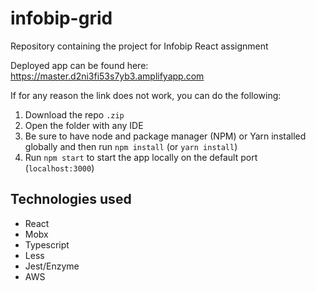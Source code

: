 # infobip-grid
Repository containing the project for Infobip React assignment

Deployed app can be found here: https://master.d2ni3fi53s7yb3.amplifyapp.com

If for any reason the link does not work, you can do the following:
1. Download the repo `.zip`
2. Open the folder with any IDE
3. Be sure to have node and package manager (NPM) or Yarn installed globally and then run `npm install` (or `yarn install`)
4. Run `npm start` to start the app locally on the default port (`localhost:3000`)

## Technologies used
- React
- Mobx
- Typescript
- Less
- Jest/Enzyme
- AWS
